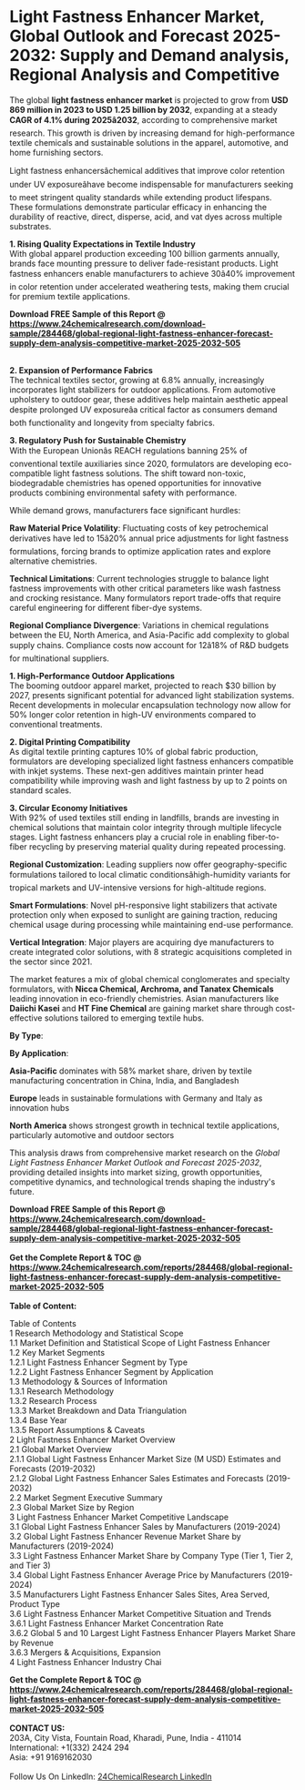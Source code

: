 <h1>Light Fastness Enhancer Market, Global Outlook and Forecast 2025-2032: Supply and Demand analysis, Regional Analysis and Competitive</h1><p>The global <strong>light fastness enhancer market</strong> is projected to grow from <strong>USD 869 million in 2023 to USD 1.25 billion by 2032</strong>, expanding at a steady <strong>CAGR of 4.1% during 2025â2032</strong>, according to comprehensive market research. This growth is driven by increasing demand for high-performance textile chemicals and sustainable solutions in the apparel, automotive, and home furnishing sectors.</p><p>Light fastness enhancersâchemical additives that improve color retention under UV exposureâhave become indispensable for manufacturers seeking to meet stringent quality standards while extending product lifespans. These formulations demonstrate particular efficacy in enhancing the durability of reactive, direct, disperse, acid, and vat dyes across multiple substrates.</p><p><strong>1. Rising Quality Expectations in Textile Industry</strong><br>
With global apparel production exceeding 100 billion garments annually, brands face mounting pressure to deliver fade-resistant products. Light fastness enhancers enable manufacturers to achieve 30â40% improvement in color retention under accelerated weathering tests, making them crucial for premium textile applications.</p><div><b>Download FREE Sample of this Report @ 
            <a href="https://www.24chemicalresearch.com/download-sample/284468/global-regional-light-fastness-enhancer-forecast-supply-dem-analysis-competitive-market-2025-2032-505">
            https://www.24chemicalresearch.com/download-sample/284468/global-regional-light-fastness-enhancer-forecast-supply-dem-analysis-competitive-market-2025-2032-505</a></b></div><br><p><strong>2. Expansion of Performance Fabrics</strong><br>
The technical textiles sector, growing at 6.8% annually, increasingly incorporates light stabilizers for outdoor applications. From automotive upholstery to outdoor gear, these additives help maintain aesthetic appeal despite prolonged UV exposureâa critical factor as consumers demand both functionality and longevity from specialty fabrics.</p><p><strong>3. Regulatory Push for Sustainable Chemistry</strong><br>
With the European Unionâs REACH regulations banning 25% of conventional textile auxiliaries since 2020, formulators are developing eco-compatible light fastness solutions. The shift toward non-toxic, biodegradable chemistries has opened opportunities for innovative products combining environmental safety with performance.</p><p>While demand grows, manufacturers face significant hurdles:</p><p><strong>Raw Material Price Volatility</strong>: Fluctuating costs of key petrochemical derivatives have led to 15â20% annual price adjustments for light fastness formulations, forcing brands to optimize application rates and explore alternative chemistries.</p><p><strong>Technical Limitations</strong>: Current technologies struggle to balance light fastness improvements with other critical parameters like wash fastness and crocking resistance. Many formulators report trade-offs that require careful engineering for different fiber-dye systems.</p><p><strong>Regional Compliance Divergence</strong>: Variations in chemical regulations between the EU, North America, and Asia-Pacific add complexity to global supply chains. Compliance costs now account for 12â18% of R&amp;D budgets for multinational suppliers.</p><p><strong>1. High-Performance Outdoor Applications</strong><br>
The booming outdoor apparel market, projected to reach $30 billion by 2027, presents significant potential for advanced light stabilization systems. Recent developments in molecular encapsulation technology now allow for 50% longer color retention in high-UV environments compared to conventional treatments.</p><p><strong>2. Digital Printing Compatibility</strong><br>
As digital textile printing captures 10% of global fabric production, formulators are developing specialized light fastness enhancers compatible with inkjet systems. These next-gen additives maintain printer head compatibility while improving wash and light fastness by up to 2 points on standard scales.</p><p><strong>3. Circular Economy Initiatives</strong><br>
With 92% of used textiles still ending in landfills, brands are investing in chemical solutions that maintain color integrity through multiple lifecycle stages. Light fastness enhancers play a crucial role in enabling fiber-to-fiber recycling by preserving material quality during repeated processing.</p><p><strong>Regional Customization</strong>: Leading suppliers now offer geography-specific formulations tailored to local climatic conditionsâhigh-humidity variants for tropical markets and UV-intensive versions for high-altitude regions.</p><p><strong>Smart Formulations</strong>: Novel pH-responsive light stabilizers that activate protection only when exposed to sunlight are gaining traction, reducing chemical usage during processing while maintaining end-use performance.</p><p><strong>Vertical Integration</strong>: Major players are acquiring dye manufacturers to create integrated color solutions, with 8 strategic acquisitions completed in the sector since 2021.</p><p>The market features a mix of global chemical conglomerates and specialty formulators, with <strong>Nicca Chemical, Archroma, and Tanatex Chemicals</strong> leading innovation in eco-friendly chemistries. Asian manufacturers like <strong>Daiichi Kasei</strong> and <strong>HT Fine Chemical</strong> are gaining market share through cost-effective solutions tailored to emerging textile hubs.</p><p><strong>By Type</strong>:</p><p><strong>By Application</strong>:</p><p><strong>Asia-Pacific</strong> dominates with 58% market share, driven by textile manufacturing concentration in China, India, and Bangladesh</p><p><strong>Europe</strong> leads in sustainable formulations with Germany and Italy as innovation hubs</p><p><strong>North America</strong> shows strongest growth in technical textile applications, particularly automotive and outdoor sectors</p><p>This analysis draws from comprehensive market research on the <em>Global Light Fastness Enhancer Market Outlook and Forecast 2025-2032</em>, providing detailed insights into market sizing, growth opportunities, competitive dynamics, and technological trends shaping the industry's future.</p><div><b>Download FREE Sample of this Report @ 
            <a href="https://www.24chemicalresearch.com/download-sample/284468/global-regional-light-fastness-enhancer-forecast-supply-dem-analysis-competitive-market-2025-2032-505">
            https://www.24chemicalresearch.com/download-sample/284468/global-regional-light-fastness-enhancer-forecast-supply-dem-analysis-competitive-market-2025-2032-505</a></b></div><br><div><b>Get the Complete Report & TOC @ 
            <a href="https://www.24chemicalresearch.com/reports/284468/global-regional-light-fastness-enhancer-forecast-supply-dem-analysis-competitive-market-2025-2032-505">
            https://www.24chemicalresearch.com/reports/284468/global-regional-light-fastness-enhancer-forecast-supply-dem-analysis-competitive-market-2025-2032-505</a></b></div><br>
            <b>Table of Content:</b><p>Table of Contents<br />
1 Research Methodology and Statistical Scope<br />
1.1 Market Definition and Statistical Scope of Light Fastness Enhancer<br />
1.2 Key Market Segments<br />
1.2.1 Light Fastness Enhancer Segment by Type<br />
1.2.2 Light Fastness Enhancer Segment by Application<br />
1.3 Methodology & Sources of Information<br />
1.3.1 Research Methodology<br />
1.3.2 Research Process<br />
1.3.3 Market Breakdown and Data Triangulation<br />
1.3.4 Base Year<br />
1.3.5 Report Assumptions & Caveats<br />
2 Light Fastness Enhancer Market Overview<br />
2.1 Global Market Overview<br />
2.1.1 Global Light Fastness Enhancer Market Size (M USD) Estimates and Forecasts (2019-2032)<br />
2.1.2 Global Light Fastness Enhancer Sales Estimates and Forecasts (2019-2032)<br />
2.2 Market Segment Executive Summary<br />
2.3 Global Market Size by Region<br />
3 Light Fastness Enhancer Market Competitive Landscape<br />
3.1 Global Light Fastness Enhancer Sales by Manufacturers (2019-2024)<br />
3.2 Global Light Fastness Enhancer Revenue Market Share by Manufacturers (2019-2024)<br />
3.3 Light Fastness Enhancer Market Share by Company Type (Tier 1, Tier 2, and Tier 3)<br />
3.4 Global Light Fastness Enhancer Average Price by Manufacturers (2019-2024)<br />
3.5 Manufacturers Light Fastness Enhancer Sales Sites, Area Served, Product Type<br />
3.6 Light Fastness Enhancer Market Competitive Situation and Trends<br />
3.6.1 Light Fastness Enhancer Market Concentration Rate<br />
3.6.2 Global 5 and 10 Largest Light Fastness Enhancer Players Market Share by Revenue<br />
3.6.3 Mergers & Acquisitions, Expansion<br />
4 Light Fastness Enhancer Industry Chai</p><div><b>Get the Complete Report & TOC @ 
            <a href="https://www.24chemicalresearch.com/reports/284468/global-regional-light-fastness-enhancer-forecast-supply-dem-analysis-competitive-market-2025-2032-505">
            https://www.24chemicalresearch.com/reports/284468/global-regional-light-fastness-enhancer-forecast-supply-dem-analysis-competitive-market-2025-2032-505</a></b></div><br><b>CONTACT US:</b><br>
            203A, City Vista, Fountain Road, Kharadi, Pune, India - 411014<br>
            International: +1(332) 2424 294<br>
            Asia: +91 9169162030 <br><br>
            Follow Us On LinkedIn: <a href="https://www.linkedin.com/company/24chemicalresearch/">24ChemicalResearch LinkedIn</a>